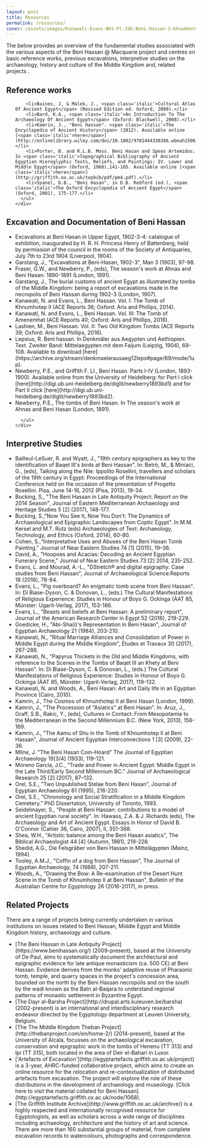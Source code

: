 ```yaml
---
layout: post
title: Resources
permalink: /resources/
cover: /assets/images/Kanawati-Evans-BH1-Pl-19b-Beni-Hassan-3-Khnumhotep-II-Chapel-Scene-West-wall-Right-Lower-section-Wall1920x.jpg
---
```





<main id="content" role="main" class="content">

The below provides an overview of the fundamental studies associated with the various aspects of the Beni Hassan @ Macquarie project and centres on basic reference works, previous excavations, interpretive studies on the archaeology, history and culture of the Middle Kingdom and, related projects .

<amp-accordion>
  <section>
    <h2>Reference works</h2>
    <div class="indentedList">
      <ul>


		<li>Baines, J, & Malek, J., <span class='italic'>Cultural Atlas Of Ancient Egypt</span> (Revised Edition ed. Oxford, 2000).</li>
		<li>Bard, K.A., <span class='italic'>An Introduction To The Archaeology Of Ancient Egypt</span> (Oxford: Blackwell, 2008).</li>
		<li>Kamrin, J., "Beni Hassan". <span class='italic'>The Encyclopedia of Ancient History</span> (2012). Available online [<span class='italic'>here</span>](http://onlinelibrary.wiley.com/doi/10.1002/9781444338386.wbeah15062/abstract).</li>
		<li>Porter, B. and R.L.B. Moss. Beni Hasan and Speos Artemidos. In <span class='italic'>Topographical Bibliography of Ancient Egyptian Hieroglyphic Texts, Reliefs, and Paintings: IV. Lower and Middle Egypt</span> (Oxford, 1968),141-165. Available online [<span class='italic'>here</span>](http://griffith.ox.ac.uk/topbib/pdf/pm4.pdf).</li>
		<li>Spanel, D.B., "Beni Hasan", in D.B. Redford (ed.), <span class='italic'>The Oxford Encyclopedia of Ancient Egypt</span> (Oxford, 2001), 175-177.</li>
      </ul>
    </div>
  </section>
<section>
    <h1>Excavation and Documentation of Beni Hassan</h1>
    <div class="indentedList">
      <ul>


<li><span class='italic'>Excavations at Beni Hasan in Upper Egypt, 1902-3-4: catalogue of exhibition, inaugurated by H. R. H. Princess Henry of Battenberg, held by permission of the council in the rooms of the Society of Antiquaries, July 7th to 23rd 1904 </span> (Liverpool, 1904).</li>
<li>Garstang, J., "Excavations at Beni-Hasan, 1902-3", <span class='italic'>Man</span> 3 (1903), 97-98.</li>
<li>Fraser, G.W., and Newberry, P., (eds), <span class='italic'>The season's work at Ahnas and Beni Hasan: 1890-1891 </span>(London, 1891).</li>
<li>Garstang, J., <span class='italic'>The burial customs of ancient Egypt as illustrated by tombs of the Middle Kingdom: being a report of excavations made in the necropolis of Beni Hassan during 1902-3</span> (London, 1907).</li>
<li>Kanawati, N. and Evans, L., <span class='italic'>Beni Hassan. Vol. I: The Tomb of Khnumhotep II</span> (ACE Reports 36; Oxford: Aris and Phillips, 2014).</li>
<li>Kanawati, N. and Evans, L., <span class='italic'>Beni Hassan. Vol. III: The Tomb of Amenemhat</span> (ACE Reports 40; Oxford: Aris and Phillips, 2016).</li>
<li>Lashien, M., <span class='italic'>Beni Hassan. Vol. II: Two Old Kingdom Tombs</span> (ACE Reports 39; Oxford: Aris and Phillips, 2016).</li>
<li>Lepsius, R. Beni hassan. In <span class='italic'>Denkmäler aus Aegypten und Aethiopien. Text. Zweiter Band: Mittelaegypten mit dem Faijum</span> (Leipzig, 1904), 69-108. Available to download [<span class='italic'>here</span>](https://archive.org/stream/denkmaelerausaeg12leps#page/69/mode/1up).</li>
<li>Newberry, P.E., and Griffith F. Ll., <span class='italic'>Beni Hasan. Parts I-IV</span> (London, 1893-1900). Available online from the University of Heidelberg: for Part I click [<span class='italic'>here</span>](http://digi.ub.uni-heidelberg.de/diglit/newberry1893bd1) and for Part II click [<span class='italic'>here</span>](http://digi.ub.uni-heidelberg.de/diglit/newberry1893bd2).</li>
<li>Newberry, P.E., <span class='italic'>The tombs of Beni Hasan.  In The season's work at Ahnas and Beni Hasan</span> (London, 1891).</li>


      </ul>
    </div>
  </section>
<section>
    <h2>Interpretive Studies</h2>
    <div class="indentedList">
      <ul>




<li>Bailleul-LeSuer, R. and Wyatt, J., "19th century epigraphers as key to the identification of Baqet III's birds at Beni Hassan". In: Betrò, M., & Miniaci, G., (eds), <span class='italic'>Talking along the Nile: Ippolito Rosellini, travellers and scholars of the 19th century in Egypt: Proceedings of the International Conference held on the occasion of the presentation of Progetto Rosellini. Pisa, June 14-16, 2012</span> (Pisa, 2013), 19-34.</li>
<li>Bucking, S., "The Beni Hassan in Late Antiquity Project: Report on the 2014 Season", <span class='italic'>Journal of Eastern Mediterranean Archaeology and Heritage Studies</span> 5 [2] (2017), 148-177.</li>
<li>Bucking, S.,"Now You See It, Now You Don't: The Dynamics of Archaeological and Epigraphic Landscapes from Coptic Egypt". In M.M. Kersel and M.T. Rutz (eds) <span class='italic'>Archaeologies of Text: Archaeology, Technology, and Ethics</span> (Oxford, 2014), 60-80.</li>
<li>Cohen, S.,“Interpretative Uses and Abuses of the Beni Hasan Tomb Painting.” <span='italic'>Journal of Near Eastern Studies</span> 74 [1] (2015), 19–38.
<li>David, A., "Hoopoes and Acacias: Decoding an Ancient Egyptian Funerary Scene," <span class='italic'>Journal of Near Eastern Studies</span> 73 [2] 2014, 235-252.</li>
<li>Evans, L. and Mourad, A.-L., "DStretch® and digital epigraphy: Case studies from Beni Hassan", <span='italic'>Journal of Archaeological Science:Reports</span> 18 (2018), 78-84.
<li>Evans, L., "Pig overboard? An enigmatic tomb scene from Beni Hassan". In: Di Biase-Dyson, C. & Donovan, L., (eds.) <span='italic'>The Cultural Manifestations of Religious Experience: Studies in Honour of Boyo G. Ockinga</span> (ÄAT 85, Münster: Ugarit-Verlag, 2017), 153-166.
<li>Evans, L., "Beasts and beliefs at Beni Hassan: A preliminary report", <span='italic'>Journal of the American Research Center in Egypt</span> 52 (2016), 219-229.</li>
<li>Goedicke, H., "Abi-Sha(i)'s Representation in Beni Hasan", <span class='italic'>Journal of Egyptian Archaeology</span> 21 (1984), 203-210.</li>
<li>Kanawati, N., "Ritual Marriage Alliances and Consolidation of Power in Middle Egypt during the Middle Kingdom", <span class='italic'>Études et Travaux</span> 30 (2017), 267-288.</li>
<li>Kanawati, N., "Papyrus Thickets in the Old and Middle Kingdoms, with reference to the Scenes in the Tombs of Baqet III an Khety at Beni Hassan". In: Di Biase-Dyson, C. & Donovan, L., (eds.) <span='italic'>The Cultural Manifestations of Religious Experience: Studies in Honour of Boyo G. Ockinga</span> (ÄAT 85, Münster: Ugarit-Verlag, 2017), 119-132.</li>
<li>Kanawati, N. and Woods, A., <span='italic'>Beni Hasan: Art and Daily life in an Egyptian Province</span> (Cairo, 2010).</li>
<li>Kamrin, J., <span class='italic'>The Cosmos of Khnumhotep II at Beni Hasan</span> (London, 1999).</li>
<li>Kamrin, J., "The Procession of "Asiatics" at Beni Hasan". In: Aruz, J., Graff, S.B., Rakic, Y., (eds), <span class='italic'>Cultures in Contact: From Mesopotamia to the Mediterranean in the Second Millennium B.C.</span> (New York, 2013), 156-169.</li>
<li>Kamrin, J., "The Aamu of Shu in the Tomb of Khnumhotep II at Beni Hassan", <span class='italic'>Journal of Ancient Egyptian Interconnections</span> 1 [3] (2009), 22-36.</li>
<li>Milne, J. "The Beni Hasan Coin-Hoard" <span='italic'>The Journal of Egyptian Archaeology<span> 19[3/4] (1933), 119-121.</li>
<li> Moreno García, J.C., “Trade and Power in Ancient Egypt: Middle Egypt in the Late Third/Early Second Millennium BC.” <span='italic'>Journal of Archaeological Research</span> 25 [2] (2017), 87–132.</li>
<li>Orel, S.E., "Two Unpublished Stelae from Beni Hasan", <span class='italic'>Journal of Egyptian Archaeology</span> 81 (1995), 216-220.</li>
<li>Orel, S.E., “Chronology and Social Stratification in a Middle Kingdom Cemetery.” PhD Dissertation, University of Toronto, 1993.</li>
<li>Seidelmayer, S., "People at Beni Hassan: contributions to a model of ancient Egyptian rural society". In: Hawass, Z.A. & J. Richards (eds), <span class='italic'>The Archaeology and Art of Ancient Egypt. Essays in Honor of David B. O'Connor</span> (Cahier 36, Cairo, 2007), II, 351-368.</li>
<li>Shea, W.H., "Artistic balance among the Beni Hasan asiatics", <span class='italic'>The Biblical Archaeologist</span> 44 [4] (Autumn, 1981), 219-228.</li>
<li>Shedid, A.G., <span class='italic'>Die Felsgräber von Beni Hassan in Mittelägypten</span> (Mainz, 1994).</li>
<li>Tooley, A.M.J., "Coffin of a dog from Beni Hassan", <span class='italic'>The Journal of Egyptian Archaeology</span>, 74 (1988), 207-211.</li>
<li>Woods, A., "Drawing the Bow: A Re-examination of the Desert Hunt Scene in the Tomb of Khnumhotep II at Beni Hassan", <span='italic'>Bulletin of the Australian Centre for Egyptology</span> 26 (2016-2017), in press.</li>
      </ul>
    </div>
  </section>
  <section>
    <h2>Related Projects</h2>
    <div class="indentedList">
    	There are a range of projects being currently undertaken in various institutions on issues related to Beni Hassan, Middle Egypt and Middle Kingdom history, archaeology and culture.
      <ul>     



<li>[The Beni Hassan in Late Antiquity Project](https://www.benihassan.org/) (2009-present), based at the University of De Paul, aims to systematically document the architectural and epigraphic evidence for late antique monasticism (ca. 500 CE) at Beni Hassan. Evidence derives from the monks' adaptive reuse of Pharaonic tomb, temple, and quarry spaces in the project's concession area, bounded on the north by the Beni Hassan necropolis and on the south by the wadi known as the Batn al-Baqara to understand regional patterns of monastic settlement in Byzantine Egypt.</li>
<li>[The Dayr al-Barsha Project](http://drupal.arts.kuleuven.be/barsha) (2002-present) is an international and interdisciplinary research endeavor directed by the Egyptology department at Leuven University, Belgium.</li>
<li>[The The Middle Kingdom Theban Project](http://thebanproject.com/en/home-2/) (2014-present), based at the University of Alcalá, focusses on the archaeological excavation, conservation and epigraphic work in the tombs of Henenu (TT 313) and Ipi (TT 315), both located in the area of Deir el-Bahari in Luxor.</li>
<li>['Artefacts of Excavation'](http://egyptartefacts.griffith.ox.ac.uk/project) is a 3-year, AHRC-funded collaborative project, which aims to create an online resource for the relocation and re-contextualization of distributed artefacts from excavation. The project will explore the role of these distributions in the development of archaeology and museology. [Click here to visit the material collated for Beni Hassan](http://egyptartefacts.griffith.ox.ac.uk/node/1068).</li>
<li>[The Griffith Institute Archive](http://www.griffith.ox.ac.uk/archive/) is a highly respected and internationally recognised resource for Egyptologists, as well as scholars across a wide range of disciplines including archaeology, architecture and the history of art and science. There are more than 160 substantial groups of material, from complete excavation records to watercolours, photographs and correspondence.</li>
      </ul>
    </div>
  </section>
